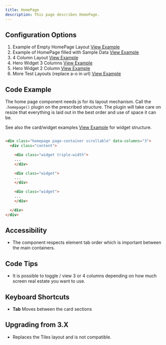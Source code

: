 ```yaml
---
title: HomePage  
description: This page describes HomePage.
---
```


## Configuration Options

1. Example of Empty HomePage Layout [View Example]( ../components/homepage/example-index)
2. Example of HomePage filled with Sample Data [View Example]( ../components/homepage/example-filled)
3. 4 Column Layout [View Example]( ../components/homepage/example-four-column)
4. Hero Widget 3 Columns [View Example]( ../components/homepage/example-hero-widget)
5. Hero Widget 2 Column [View Example]( ../components/homepage/example-widget-two-column)
6. More Test Layouts (replace a-o in url) [View Example]( ../components/homepage/example-scenario-a.html)

## Code Example

The home page component needs js for its layout mechanism. Call the `.homepage()` plugin on the prescribed structure. The plugin will take care on resize that everything is laid out in the best order and use of space it can be.

See also the card/widget examples [View Example]( ../components/cards) for widget structure.

```html

<div class="homepage page-container scrollable" data-columns="3">
  <div class="content">

    <div class="widget triple-width">
    ...
    </div>

    <div class="widget">
    ...
    </div>

    <div class="widget">
    ...
    </div>

  </div>
</div>


```

## Accessibility

- The component respects element tab order which is important between the main containers.

## Code Tips

- It is possible to toggle / view 3 or 4 columns depending on how much screen real estate you want to use.

## Keyboard Shortcuts

-   **Tab** Moves between the card sections

## Upgrading from 3.X

-  Replaces the Tiles layout and is not compatible.

